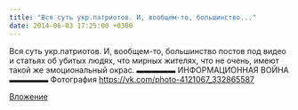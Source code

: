 ```yaml
---
title: "Вся суть укр.патриотов. И, вообщем-то, большинство..."
date: 2014-06-03 17:25:00 +0300
---
```


Вся суть укр.патриотов. И, вообщем-то, большинство постов под видео и статьях об убитых людях, что мирных жителях, что не очень, имеют такой же эмоциональный окрас.
▬▬▬▬▬  ИНФОРМАЦИОННАЯ ВОЙНА  ▬▬▬▬▬
Фотография
https://vk.com/photo-4121067_332865587

[Вложение](https://vk.com/photo-4121067_332865587)
